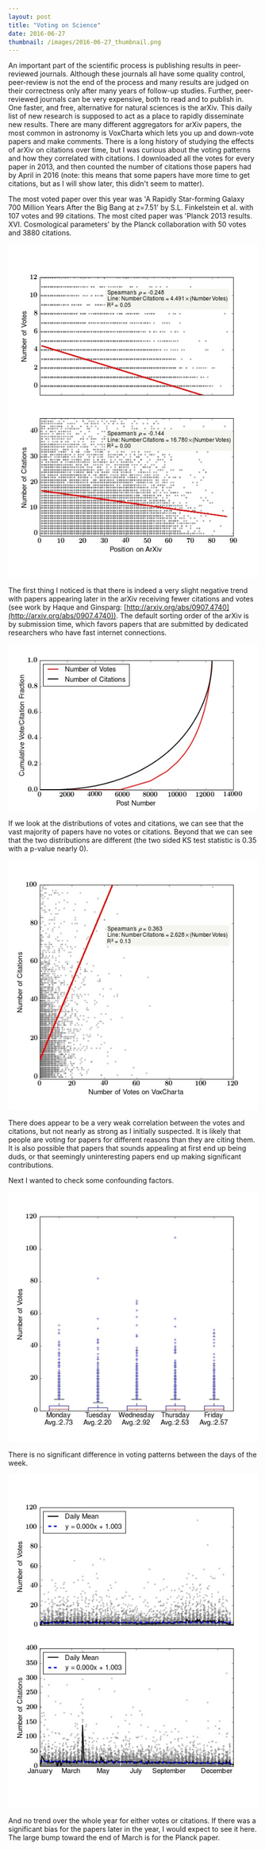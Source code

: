 ```yaml
---
layout: post
title: "Voting on Science"
date: 2016-06-27
thumbnail: /images/2016-06-27_thumbnail.png
---
```


An important part of the scientific process is publishing results in peer-reviewed journals. Although these journals all have some quality control, peer-review is not the end of the process and many results are judged on their correctness only after many years of follow-up studies. Further, peer-reviewed journals can be very expensive, both to read and to publish in. One faster, and free, alternative for natural sciences is the arXiv. This daily list of new research is supposed to act as a place to rapidly disseminate new results. There are many different aggregators for arXiv papers, the most common in astronomy is VoxCharta which lets you up and down-vote papers and make comments. There is a long history of studying the effects of arXiv on citations over time, but I was curious about the voting patterns and how they correlated with citations. I downloaded all the votes for every paper in 2013, and then counted the number of citations those papers had by April in 2016 (note: this means that some papers have more time to get citations, but as I will show later, this didn't seem to matter).


The most voted paper over this year was 'A Rapidly Star-forming Galaxy 700 Million Years After the Big Bang at z=7.51' by S.L. Finkelstein et al. with 107 votes and 99 citations. The most cited paper was  'Planck 2013 results. XVI. Cosmological parameters' by the Planck collaboration with 50 votes and 3880 citations.

![Very slight negative trend on number of citations and number of votes with position on ArXiV](/images/voxcharta/position_votes_citations.jpeg)

The first thing I noticed is that there is indeed a very slight negative trend with papers appearing later in the arXiv receiving fewer citations and votes (see work by Haque and Ginsparg: [http://arxiv.org/abs/0907.4740](http://arxiv.org/abs/0907.4740)). The default sorting order of the arXiv is by submission time, which favors papers that are submitted by dedicated researchers who have fast internet connections.

![Distributions of votes and citations are different](/images/voxcharta/cumulativeVoteFraction.jpeg)

If we look at the distributions of votes and citations, we can see that the vast majority of papers have no votes or citations. Beyond that we can see that the two distributions are different (the two sided KS test statistic is 0.35 with a p-value nearly 0).

![Very weak correlation between votes and citations](/images/voxcharta/votes_citations.jpeg)

There does appear to be a very weak correlation between the votes and citations, but not nearly as strong as I initially suspected. It is likely that people are voting for papers for different reasons than they are citing them. It is also possible that papers that sounds appealing at first end up being duds, or that seemingly uninteresting papers end up making significant contributions.

Next I wanted to check some confounding factors.

![No real difference between different days of the week](/images/voxcharta/Votes_day.jpeg)

There is no significant difference in voting patterns between the days of the week.


![No real difference of citations over the whole year](/images/voxcharta/Citations_Votes_year.jpeg)

And no trend over the whole year for either votes or citations. If there was a significant bias for the papers later in the year, I would expect to see it here. The large bump toward the end of March is for the Planck paper.


